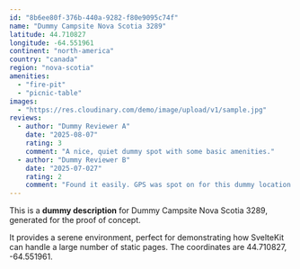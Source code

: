 ```yaml
---
id: "8b6ee80f-376b-440a-9282-f80e9095c74f"
name: "Dummy Campsite Nova Scotia 3289"
latitude: 44.710827
longitude: -64.551961
continent: "north-america"
country: "canada"
region: "nova-scotia"
amenities:
  - "fire-pit"
  - "picnic-table"
images:
  - "https://res.cloudinary.com/demo/image/upload/v1/sample.jpg"
reviews:
  - author: "Dummy Reviewer A"
    date: "2025-08-07"
    rating: 3
    comment: "A nice, quiet dummy spot with some basic amenities."
  - author: "Dummy Reviewer B"
    date: "2025-07-027"
    rating: 2
    comment: "Found it easily. GPS was spot on for this dummy location."
---
```


This is a **dummy description** for Dummy Campsite Nova Scotia 3289, generated for the proof of concept.

It provides a serene environment, perfect for demonstrating how SvelteKit can handle a large number of static pages. The coordinates are 44.710827, -64.551961.
